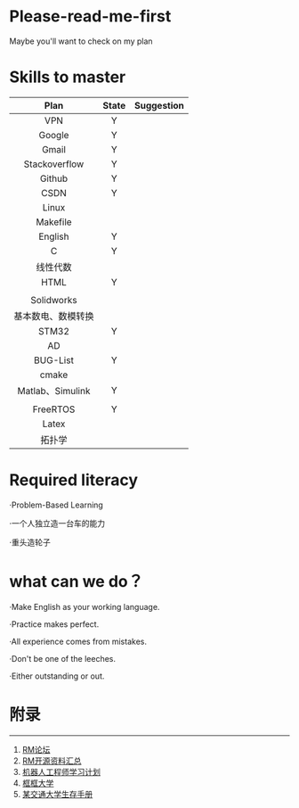 # Please-read-me-first
Maybe you'll want to check on my plan

# Skills to master

|        Plan        |       State       | Suggestion |
| :----------------: | :---------------: | :--------: |
|        VPN         |         Y         |            |
|       Google       |         Y         |            |
|       Gmail        |         Y         |            |
|   Stackoverflow    |         Y         |            |
|       Github       |         Y         |            |
|        CSDN        |         Y         |            |
|       Linux        |                   |            |
|      Makefile      |                   |            |
|      English       |         Y         |            |
|         C          |         Y         |            |
|      线性代数      |                   |            |
|        HTML        |         Y         |            |
|                    |                   |            |
|     Solidworks     |                   |            |
| 基本数电、数模转换 |                   |            |
|       STM32        |         Y         |            |
|         AD         |                   |            |
|      BUG-List      |         Y         |            |
|       cmake        |                   |            |
|  Matlab、Simulink  |         Y         |            |
|                    |                   |            |
|      FreeRTOS      |        Y           |            |
|       Latex        |                   |            |
|       拓扑学       |                   |            |

# Required literacy

·Problem-Based Learning

·一个人独立造一台车的能力

·重头造轮子

what can we do？
====

·Make English as your working language.

·Practice makes perfect.

·All experience comes from mistakes.

·Don't be one of the leeches.

·Either outstanding or out.

# 附录

----

1. [RM论坛](https://bbs.robomaster.com/portal.php)
2. [RM开源资料汇总](https://bbs.robomaster.com/forum.php?mod=viewthread&tid=6979&extra=page%3D1)
3. [机器人工程师学习计划](https://zhuanlan.zhihu.com/p/22266788)
4. [框框大学](https://www.kkdaxue.com/)
5. [某交通大学生存手册](https://survivesjtu.gitbook.io/survivesjtumanual/li-zhi-pian/huan-ying-lai-dao-shang-hai-jiao-tong-da-xue)
